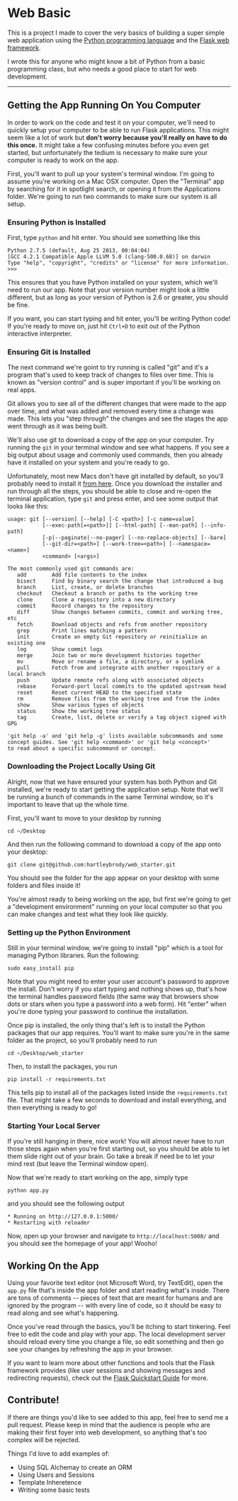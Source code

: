 # Web Basic
This is a project I made to cover the very basics of building a super simple web application using the [Python programming language](https://www.python.org/) and the [Flask web framework](http://flask.pocoo.org/).

I wrote this for anyone who might know a bit of Python from a basic programming class, but who needs a good place to start for web development.

*****
<!--
## See the App Running, Live!
I currently host a copy of this app on Heroku, so you can check it out for yourself and see it in action. It's pretty unimpressive for an end-user, but the point is that it's something you could easily build yourself with no experience in almost no time.

* [Homepage]()
* [A Static Page that Uses Templates]()
* [A Dynamic Page that Responds to Query Arguments]()
-->
## Getting the App Running On You Computer
In order to work on the code and test it on your computer, we'll need to quickly setup your computer to be able to run Flask applications. This might seem like a lot of work but **don't worry because you'll really on have to do this once.** It might take a few confusing minutes before you even get started, but unfortunately the tedium is necessary to make sure your computer is ready to work on the app.

First, you'll want to pull up your system's terminal window. I'm going to assume you're working on a Mac OSX computer. Open the "Terminal" app by searching for it in spotlight search, or opening it from the Applications folder. We're going to run two commands to make sure our system is all setup.

### Ensuring Python is Installed
First, type `python` and hit enter. You should see something like this

    Python 2.7.5 (default, Aug 25 2013, 00:04:04) 
    [GCC 4.2.1 Compatible Apple LLVM 5.0 (clang-500.0.68)] on darwin
    Type "help", "copyright", "credits" or "license" for more information.
    >>>

This ensures that you have Python installed on your system, which we'll need to run our app. Note that your version number might look a little different, but as long as your version of Python is 2.6 or greater, you should be fine.

If you want, you can start typing and hit enter, you'll be writing Python code! If you're ready to move on, just hit `Ctrl+D` to exit out of the Python interactive interpreter.

### Ensuring Git is Installed
The next command we're goint to try running is called "git" and it's a program that's used to keep track of changes to files over time. This is known as "version control" and is super important if you'll be working on real apps.

Git allows you to see all of the different changes that were made to the app over time, and what was added and removed every time a change was made. This lets you "step through" the changes and see the stages the app went through as it was being built.

We'll also use git to download a copy of the app on your computer. Try running the `git` in your terminal window and see what happens. If you see a big output about usage and commonly used commands, then you already have it installed on your system and you're ready to go.

Unfortunately, most new Macs don't have git installed by default, so you'll probably need to install it [from here](http://sourceforge.net/projects/git-osx-installer/). Once you download the installer and run through all the steps, you should be able to close and re-open the terminal application, type `git` and press enter, and see some output that looks like this:

	usage: git [--version] [--help] [-C <path>] [-c name=value]
	           [--exec-path[=<path>]] [--html-path] [--man-path] [--info-path]
	           [-p|--paginate|--no-pager] [--no-replace-objects] [--bare]
	           [--git-dir=<path>] [--work-tree=<path>] [--namespace=<name>]
	           <command> [<args>]

	The most commonly used git commands are:
	   add        Add file contents to the index
	   bisect     Find by binary search the change that introduced a bug
	   branch     List, create, or delete branches
	   checkout   Checkout a branch or paths to the working tree
	   clone      Clone a repository into a new directory
	   commit     Record changes to the repository
	   diff       Show changes between commits, commit and working tree, etc
	   fetch      Download objects and refs from another repository
	   grep       Print lines matching a pattern
	   init       Create an empty Git repository or reinitialize an existing one
	   log        Show commit logs
	   merge      Join two or more development histories together
	   mv         Move or rename a file, a directory, or a symlink
	   pull       Fetch from and integrate with another repository or a local branch
	   push       Update remote refs along with associated objects
	   rebase     Forward-port local commits to the updated upstream head
	   reset      Reset current HEAD to the specified state
	   rm         Remove files from the working tree and from the index
	   show       Show various types of objects
	   status     Show the working tree status
	   tag        Create, list, delete or verify a tag object signed with GPG

	'git help -a' and 'git help -g' lists available subcommands and some
	concept guides. See 'git help <command>' or 'git help <concept>'
	to read about a specific subcommand or concept.


### Downloading the Project Locally Using Git
Alright, now that we have ensured your system has both Python and Git installed, we're ready to start getting the application setup. Note that we'll be running a bunch of commands in the same Terminal window, so it's important to leave that up the whole time.

First, you'll want to move to your desktop by running

`cd ~/Desktop`

And then run the following command to download a copy of the app onto your desktop:

`git clone git@github.com:hartleybrody/web_starter.git`

You should see the folder for the app appear on your desktop with some folders and files inside it!

You're almost ready to being working on the app, but first we're going to get a "development environment" running on your local computer so that you can  make changes and test what they look like quickly.

### Setting up the Python Environment
Still in your terminal window, we're going to install "pip" which is a tool for managing Python libraries. Run the following:

`sudo easy_install pip`

Note that you might need to enter your user account's password to approve the install. Don't worry if you start typing and nothing shows up, that's how the terminal handles password fields (the same way that browsers show dots or stars when you type a password into a web form). Hit "enter" when you're done typing your password to continue the installation.

Once pip is installed, the only thing that's left is to install the Python packages that our app requires. You'll want to make sure you're in the same folder as the project, so you'll probably need to run

`cd ~/Desktop/web_starter`

Then, to install the packages, you run

`pip install -r requirements.txt`

This tells pip to install all of the packages listed inside the `requirements.txt` file. That might take a few seconds to download and install everything, and then everything is ready to go!

### Starting Your Local Server
If you're still hanging in there, nice work! You will almost never have to run those steps again when you're first starting out, so you should be able to let them slide right out of your brain. Go take a break if need be to let your mind rest (but leave the Terminal window open).

Now that we're ready to start working on the app, simply type

`python app.py`

and you should see the following output

	* Running on http://127.0.0.1:5000/
	* Restarting with reloader

Now, open up your browser and navigate to `http://localhost:5000/` and you should see the homepage of your app! Wooho!

## Working On the App
Using your favorite text editor (not Microsoft Word, try TextEdit), open the `app.py` file that's inside the app folder and start reading what's inside. There are tons of comments -- pieces of text that are meant for humans and are ignored by the program -- with every line of code, so it should be easy to read along and see what's happening.

Once you've read through the basics, you'll be itching to start tinkering. Feel free to edit the code and play with your app. The local development server should reload every time you change a file, so edit something and then go see your changes by refreshing the app in your browser.

If you want to learn more about other functions and tools that the Flask framework provides (like user sessions and showing messages and redirecting requests), check out the [Flask Quickstart Guide](http://flask.pocoo.org/docs/quickstart/) for more.

## Contribute!
If there are things you'd like to see added to this app, feel free to send me a pull request. Please keep in mind that the audience is people who are making their first foyer into web development, so anything that's too complex will be rejected.

Things I'd love to add examples of:

* Using SQL Alchemay to create an ORM
* Using Users and Sessions
* Template Inheretence
* Writing some basic tests

